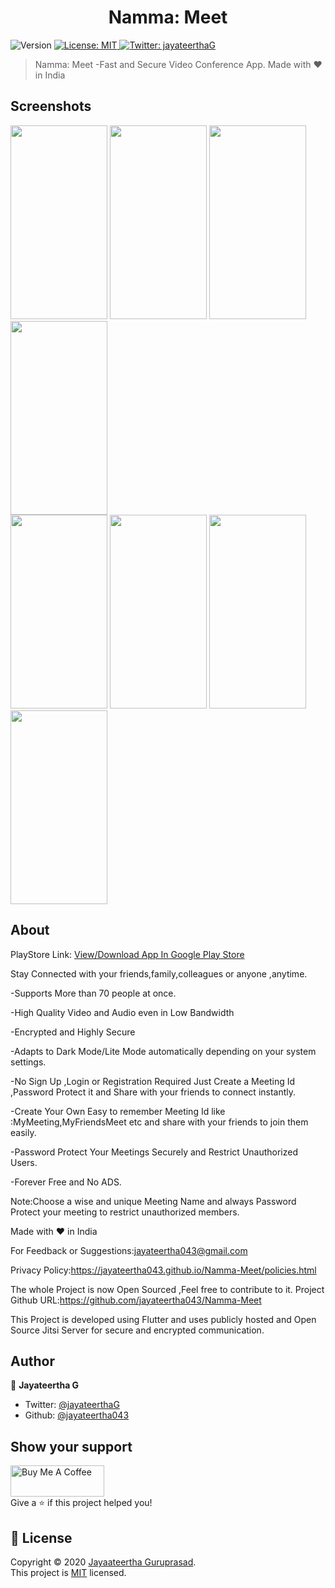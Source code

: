 <h1 align="center">Namma: Meet</h1>
<p>
  <img alt="Version" src="https://img.shields.io/badge/version-1.0.0-blue.svg?cacheSeconds=2592000" />
  <a href="https://github.com/jayateertha043/Namma-Meet/blob/master/LICENCE.txt" target="_blank">
    <img alt="License: MIT" src="https://img.shields.io/badge/License-MIT-yellow.svg" />
  </a>
  <a href="https://twitter.com/jayateerthaG" target="_blank">
    <img alt="Twitter: jayateerthaG" src="https://img.shields.io/twitter/follow/jayateerthaG.svg?style=social" />
  </a>
</p>

>Namma: Meet -Fast and Secure Video Conference App. Made with ♥ in India

## Screenshots

<img src="https://github.com/jayateertha043/Namma-Meet/blob/master/screenshots/Image 1.jpeg" height=310 width=155>
<img src="https://github.com/jayateertha043/Namma-Meet/blob/master/screenshots/Image 2.jpeg" height=310 width=155>
<img src="https://github.com/jayateertha043/Namma-Meet/blob/master/screenshots/Image 3.jpeg" height=310 width=155>
<img src="https://github.com/jayateertha043/Namma-Meet/blob/master/screenshots/Image 4.jpeg" height=310 width=155>
</br>
<img src="https://github.com/jayateertha043/Namma-Meet/blob/master/screenshots/Image 5.jpeg" height=310 width=155>
<img src="https://github.com/jayateertha043/Namma-Meet/blob/master/screenshots/Image 6.jpeg" height=310 width=155>
<img src="https://github.com/jayateertha043/Namma-Meet/blob/master/screenshots/Image 7.jpeg" height=310 width=155>
<img src="https://github.com/jayateertha043/Namma-Meet/blob/master/screenshots/Image 8.jpeg" height=310 width=155>


## About 

PlayStore Link: <a href="https://play.google.com/store/apps/details?id=com.japps.nammameet" target="_blank">View/Download App In Google Play Store</a>

Stay Connected with your friends,family,colleagues or anyone ,anytime.

-Supports More than 70 people at once.

-High Quality Video and Audio even in Low Bandwidth

-Encrypted and Highly Secure

-Adapts to Dark Mode/Lite Mode automatically depending on your system settings.

-No Sign Up ,Login or Registration Required Just Create a Meeting Id ,Password Protect
it and Share with your friends to connect instantly.

-Create Your Own Easy to remember Meeting Id like :MyMeeting,MyFriendsMeet etc and
share with your friends to join them easily.

-Password Protect Your Meetings Securely and Restrict Unauthorized Users.

-Forever Free and No ADS.


Note:Choose a wise and unique Meeting Name and always Password Protect your meeting to restrict unauthorized members.



Made with ♥ in India





For Feedback or Suggestions:jayateertha043@gmail.com

Privacy Policy:https://jayateertha043.github.io/Namma-Meet/policies.html

The whole Project is now Open Sourced ,Feel free to contribute to it.
Project Github URL:https://github.com/jayateertha043/Namma-Meet

This Project is developed using Flutter and uses publicly hosted and Open Source Jitsi Server for secure and encrypted communication.

## Author

👤 **Jayateertha G**

* Twitter: [@jayateerthaG](https://twitter.com/jayateerthaG)
* Github: [@jayateertha043](https://github.com/jayateertha043)

## Show your support
<a href="https://www.buymeacoffee.com/en3EoKG7j" target="_blank"><img src="https://cdn.buymeacoffee.com/buttons/default-orange.png" alt="Buy Me A Coffee" height="50px" width="150px" ></a><br />
Give a ⭐️ if this project helped you!


## 📝 License

Copyright © 2020 [Jayaateertha Guruprasad](https://github.com/jayateerthaa043).<br />
This project is [MIT](https://github.com/jayateertha043/Namma-Meet/blob/master/LICENCE.txt) licensed.